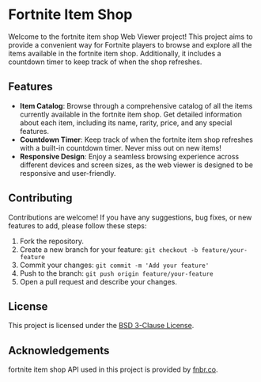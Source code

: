 # Fortnite Item Shop

Welcome to the fortnite item shop Web Viewer project! This project aims to provide a convenient way for Fortnite players to browse and explore all the items available in the fortnite item shop. Additionally, it includes a countdown timer to keep track of when the shop refreshes.

## Features

- **Item Catalog**: Browse through a comprehensive catalog of all the items currently available in the fortnite item shop. Get detailed information about each item, including its name, rarity, price, and any special features.
- **Countdown Timer**: Keep track of when the fortnite item shop refreshes with a built-in countdown timer. Never miss out on new items!
- **Responsive Design**: Enjoy a seamless browsing experience across different devices and screen sizes, as the web viewer is designed to be responsive and user-friendly.

## Contributing

Contributions are welcome! If you have any suggestions, bug fixes, or new features to add, please follow these steps:

1. Fork the repository.
2. Create a new branch for your feature: `git checkout -b feature/your-feature`
3. Commit your changes: `git commit -m 'Add your feature'`
4. Push to the branch: `git push origin feature/your-feature`
5. Open a pull request and describe your changes.

## License

This project is licensed under the [BSD 3-Clause License](https://opensource.org/license/bsd-3-clause/).

## Acknowledgements
fortnite item shop API used in this project is provided by [fnbr.co](https://fnbr.co/).
